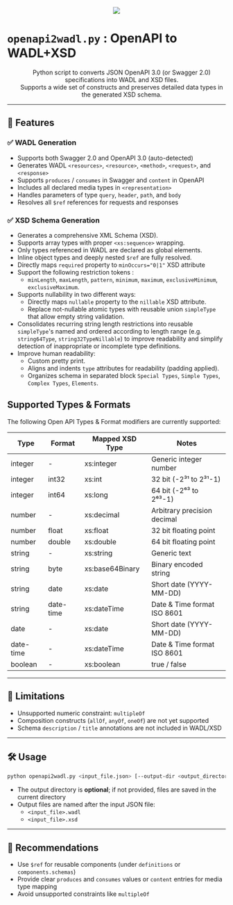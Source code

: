 <p align="center"><img src="https://github.com/user-attachments/assets/fa1be5d4-8d00-4607-b3fa-2c06251baf62" /></p>

# `openapi2wadl.py` : OpenAPI to WADL+XSD
<div id="user-content-toc" align="center"><ul><summary><p align="center">Python script to converts JSON OpenAPI 3.0 (or Swagger 2.0) specifications into WADL and XSD files.<br/>Supports a wide set of constructs and preserves detailed data types in the generated XSD schema.</p></summary></ul></div>

---

## 🚀 Features

### ✅ WADL Generation
- Supports both Swagger 2.0 and OpenAPI 3.0 (auto-detected)
- Generates WADL `<resources>`, `<resource>`, `<method>`, `<request>`, and `<response>`
- Supports `produces` / `consumes` in Swagger and `content` in OpenAPI
- Includes all declared media types in `<representation>`
- Handles parameters of type `query`, `header`, `path`, and `body`
- Resolves all `$ref` references for requests and responses

### ✅ XSD Schema Generation
- Generates a comprehensive XML Schema (XSD).
- Supports array types with proper `<xs:sequence>` wrapping.
- Only types referenced in WADL are declared as global elements.
- Inline object types and deeply nested `$ref` are fully resolved.
- Directly maps `required` property to `minOccurs="0|1"` XSD attribute
- Support the following restriction tokens :
  - `minLength`, `maxLength`, `pattern`, `minimum`, `maximum`, `exclusiveMinimum`, `exclusiveMaximum`.
- Supports nullability in two different ways:
  - Directly maps `nullable` property to the `nillable` XSD attribute.
  - Replace not-nullable atomic types with reusable union `simpleType` that allow empty string validation.
- Consolidates recurring string length restrictions into reusable `simpleType`'s named and ordered according to length range (e.g. `string64Type`, `string32TypeNillable`) to improve readability and simplify detection of inappropriate or incomplete type definitions.
- Improve human readability:
  - Custom pretty print.
  - Aligns and indents `type` attributes for readability (padding applied).
  - Organizes schema in separated block `Special Types`, `Simple Types`, `Complex Types`, `Elements`.

## Supported Types & Formats
The following Open API Types & Format modifiers are currently supported:

Type          | Format         | Mapped XSD Type | Notes
------------- | -------------- | --------------- | ---------------------------- 
integer       | - | xs:integer | Generic integer number
integer       | int32 | xs:int | 32 bit (-2³¹ to 2³¹-1)
integer       | int64 | xs:long | 64 bit (-2⁶³ to 2⁶³-1)
number        | - | xs:decimal | Arbitrary precision decimal
number        | float | xs:float | 32 bit floating point
number        | double | xs:double | 64 bit floating point
string        | - | xs:string | Generic text
string        | byte | xs:base64Binary | Binary encoded string
string        | date | xs:date | Short date (YYYY-MM-DD)
string        | date-time | xs:dateTime | Date & Time format ISO 8601
date          | - | xs:date | Short date (YYYY-MM-DD)
date-time     | - | xs:dateTime | Date & Time format ISO 8601
boolean       | - | xs:boolean | true / false

---

## 🚫 Limitations

- Unsupported numeric constraint: `multipleOf`
- Composition constructs (`allOf`, `anyOf`, `oneOf`) are not yet supported
- Schema `description` / `title` annotations are not included in WADL/XSD

---

## 🛠️ Usage

```bash
python openapi2wadl.py <input_file.json> [--output-dir <output_directory>]
```

- The output directory is **optional**; if not provided, files are saved in the current directory
- Output files are named after the input JSON file:
  - `<input_file>.wadl`
  - `<input_file>.xsd`

---

## 📌 Recommendations

- Use `$ref` for reusable components (under `definitions` or `components.schemas`)
- Provide clear `produces` and `consumes` values or `content` entries for media type mapping
- Avoid unsupported constraints like `multipleOf`
